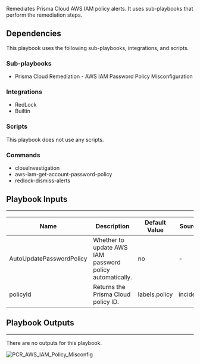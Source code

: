Remediates Prisma Cloud AWS IAM policy alerts.  It uses sub-playbooks that perform the remediation steps.

## Dependencies
This playbook uses the following sub-playbooks, integrations, and scripts.

### Sub-playbooks
* Prisma Cloud Remediation - AWS IAM Password Policy Misconfiguration

### Integrations
* RedLock
* Builtin

### Scripts
This playbook does not use any scripts.

### Commands
* closeInvestigation
* aws-iam-get-account-password-policy
* redlock-dismiss-alerts

## Playbook Inputs
---

| **Name** | **Description** | **Default Value** | **Source** | **Required** |
| --- | --- | --- | --- | --- |
| AutoUpdatePasswordPolicy | Whether to update AWS IAM password policy automatically. | no | - | Optional |
| policyId | Returns the Prisma Cloud policy ID. | labels.policy | incident | Optional |

## Playbook Outputs
---
There are no outputs for this playbook.

![PCR_AWS_IAM_Policy_Misconfig](https://github.com/demisto/content/blob/77dfca704d8ac34940713c1737f89b07a5fc2b9d/images/playbooks/PCR_AWS_IAM_Policy_Misconfig.png)
